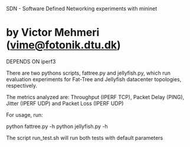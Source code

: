 SDN - Software Defined Networking experiments with mininet

by Victor Mehmeri (vime@fotonik.dtu.dk)
==================================================================================

DEPENDS ON iperf3

There are two pythons scripts, fattree.py and jellyfish.py, which run evaluation experiments for Fat-Tree and Jellyfish datacenter topologies, respectively.

The metrics analyzed are: Throughput (IPERF TCP), Packet Delay (PING), Jitter (IPERF UDP) and Packet Loss (IPERF UDP)

For usage, run:

python fattree.py -h
python jellyfish.py -h

The script run_test.sh will run both tests with default parameters

